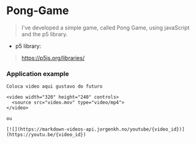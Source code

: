 # Pong-Game
> I've developed a simple game, called Pong Game, using javaScript and the p5 library.

* p5 library: 
> https://p5js.org/libraries/

### Application example 
```
Coloca video aqui gustavo do futuro

<video width="320" height="240" controls>
  <source src="video.mov" type="video/mp4">
</video>

ou

[![](https://markdown-videos-api.jorgenkh.no/youtube/{video_id})](https://youtu.be/{video_id})

```
